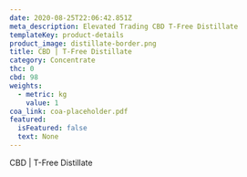 ```yaml
---
date: 2020-08-25T22:06:42.851Z
meta_description: Elevated Trading CBD T-Free Distillate
templateKey: product-details
product_image: distillate-border.png
title: CBD | T-Free Distillate
category: Concentrate
thc: 0
cbd: 98
weights:
  - metric: kg
    value: 1
coa_link: coa-placeholder.pdf
featured:
  isFeatured: false
  text: None
---
```

CBD | T-Free Distillate